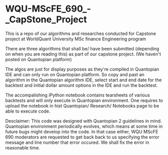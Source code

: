 # WQU-MScFE_690_-_CapStone_Project
This is a repo of our algorithms and researches conducted for Capstone project at WorldQuant University MSc finance Engineering program

There are three algorithms that shall be/ have been submitted (depending on when you are reading this) as part of our capstone project. (We haven't posted on Quantopian platform)

The algos are just for display purposes as they're compiled in Quantopian IDE and can only run on Quantopian platform. So copy and past an algorithm in the Quantopian algorithm IDE, select start and end date for the backtest and initial dollar amount options in the IDE and run the backtest.

The accompalishing iPython notebook contains tearsheets of various backtests and will only execute in Quantopian environment. One requires to upload the notebook in hist Quantopian/ Research/ Notebooks page to be able to execute code.

Desclaimer: This code was designed with Quantopian 2 guidelines in mind. Quantopian environment periodically evolves, which means at some time in future bugs might develop into the code. In that case either, WQU MScFE 690 moderators are requested to get back back to us specifying the error message and line number that error occured. We shall fix the error in reasonable time.
